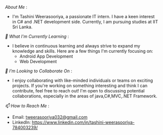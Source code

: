 _About Me_ : 
- I'm Tashini Weerasooriya, a passionate IT intern. I have a keen interest in C# and .NET development side. Currently, I am pursuing studies at IIT Sri Lanka.

_🌱 What I'm Currently Learning_ : 
- I believe in continuous learning and always strive to expand my knowledge and skills. Here are a few things I'm currently focusing on:
    - Android App Development
    - Web Development

_👯 I'm Looking to Collaborate On_ : 
- I enjoy collaborating with like-minded individuals or teams on exciting projects. If you're working on something interesting and think I can contribute, feel free to reach out! I'm open to discussing potential collaborations, especially in the areas of java,C#,MVC,.NET Framework.

_📫 How to Reach Me_ : 
- Email: tweerasooriya032@gmail.com
- LinkedIn: https://www.linkedin.com/in/tashini-weerasooriya-784003239/
